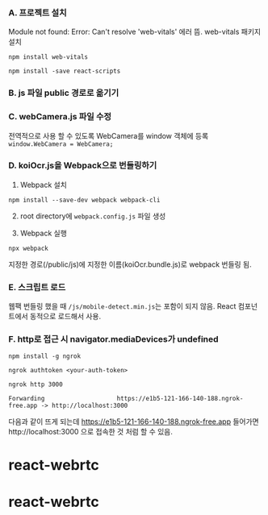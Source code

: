 ### A. 프로젝트 설치
Module not found: Error: Can't resolve 'web-vitals' 에러 뜸. web-vitals 패키지 설치
```
npm install web-vitals
```
```
npm install -save react-scripts
```

### B. js 파일 public 경로로 옮기기

### C. webCamera.js 파일 수정
전역적으로 사용 할 수 있도록 WebCamera를 window 객체에 등록
```window.WebCamera = WebCamera;``` 

### D. koiOcr.js을 Webpack으로 번들링하기
1. Webpack 설치
```
npm install --save-dev webpack webpack-cli
```

2. root directory에 ```webpack.config.js``` 파일 생성

3. Webpack 실행
``` 
npx webpack 
```

지정한 경로(/public/js)에 지정한 이름(koiOcr.bundle.js)로 webpack 번들링 됨.


### E. 스크립트 로드

웹팩 번들링 했을 때 ```/js/mobile-detect.min.js```는 포함이 되지 않음. 
React 컴포넌트에서 동적으로 로드해서 사용.


### F. http로 접근 시 navigator.mediaDevices가 undefined
```
npm install -g ngrok
```

```
ngrok authtoken <your-auth-token>
```

```
ngrok http 3000
```

```
Forwarding                    https://e1b5-121-166-140-188.ngrok-free.app -> http://localhost:3000
```

다음과 같이 뜨게 되는데  https://e1b5-121-166-140-188.ngrok-free.app 들어가면 http://localhost:3000 으로 접속한 것 처럼 할 수 있음.

# react-webrtc
# react-webrtc
